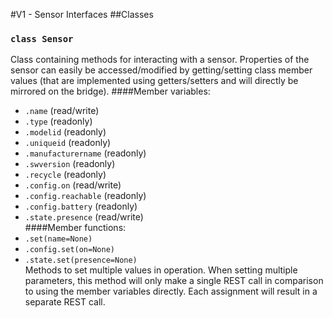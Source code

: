 #V1 - Sensor Interfaces
##Classes
### `class Sensor`  
  Class containing methods for interacting with a sensor. Properties of the sensor can easily be accessed/modified by getting/setting class member values (that are implemented using getters/setters and will directly be mirrored on the bridge).
####Member variables:
- `.name` (read/write)
- `.type` (readonly)
- `.modelid` (readonly)
- `.uniqueid` (readonly)
- `.manufacturername` (readonly)
- `.swversion` (readonly)
- `.recycle` (readonly)
- `.config.on` (read/write)
- `.config.reachable` (readonly)
- `.config.battery` (readonly)
- `.state.presence` (read/write)  
####Member functions:
- `.set(name=None)`
- `.config.set(on=None)`
- `.state.set(presence=None)`  
  Methods to set multiple values in operation. When setting multiple parameters, this method will only make a single REST call in comparison to using the member variables directly. Each assignment will result in a separate REST call.  
